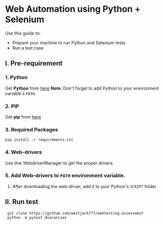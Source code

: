 # Web Automation using Python + Selenium
Use this guide to:
 * Prepare your machine to run Python and Selenium tests
 * Run a test case

## I. Pre-requirement
### 1. Python
Get **Python** from [here](https://www.python.org/downloads/)
**Note**: Don't forget to add Python to your environment variable's `PATH` 

### 2. PIP
Get **pip** from [here](https://pip.pypa.io/en/stable/installation/)


### 3. Required Packages
```
pip install -r requirements.txt
```

### 4. Web-drivers
Use thw WebdriverManager to get the proper drivers.

### 5. Add Web-drivers to `PATH` environment variable.
 1. After downloading the web-driver, add it to your Python's `SCRIPT` folder

## II. Run test
```
 git clone https://github.com/westjack777/webtesting-assessment
 python -m pytest @vacancies
```
